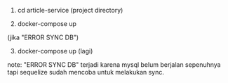 1. cd article-service (project directory)

2. docker-compose up

(jika "ERROR SYNC DB")

3. docker-compose up (lagi)

note:
"ERROR SYNC DB" terjadi karena mysql belum berjalan sepenuhnya tapi sequelize sudah mencoba untuk melakukan sync.

